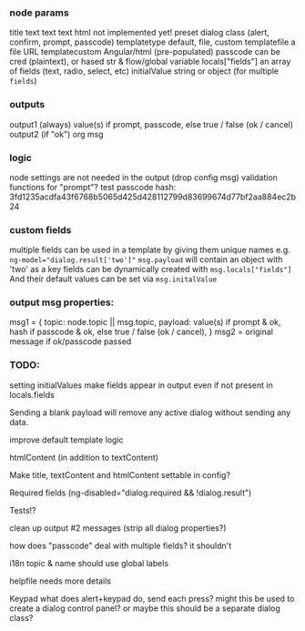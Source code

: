 ### node params 
title             text 
text              text 
html              not implemented yet! 
preset            dialog class (alert, confirm, prompt, passcode)
templatetype      default, file, custom
templatefile      a file URL
templatecustom    Angular/html (pre-populated)
passcode          can be cred (plaintext), or hased str & flow/global variable
locals["fields"]  an array of fields (text, radio, select, etc)
initialValue      string or object (for multiple `fields`)

### outputs 
output1 (always)               value(s) if prompt, passcode, else true / false (ok / cancel)
output2 (if "ok")              org msg

### logic
node settings are not needed in the output (drop config msg)
validation functions for "prompt"?
test passcode hash: 3fd1235acdfa43f6768b5065d425d428112799d83699674d77bf2aa884ec2b24

### custom fields
multiple fields can be used in a template by giving them unique names e.g. `ng-model="dialog.result['two']"`
    `msg.payload` will contain an object with 'two' as a key
    fields can be dynamically created with `msg.locals["fields"]`
    And their default values can be set via `msg.initalValue`

### output msg properties:
msg1 = {
  topic: node.topic || msg.topic,
  payload: value(s) if prompt & ok, hash if passcode & ok, else true / false (ok / cancel),
}
msg2 = original message if ok/passcode passed

### TODO:
setting initialValues make fields appear in output even if not present in locals.fields

Sending a blank payload will remove any active dialog without sending any data.

improve default template logic

htmlContent (in addition to textContent)

Make title, textContent and htmlContent settable in config? 

Required fields (ng-disabled="dialog.required && !dialog.result")

Tests!?

clean up output #2 messages (strip all dialog properties?)

how does "passcode" deal with multiple fields? 
  it shouldn't

i18n
  topic & name should use global labels

helpfile
  needs more details

Keypad 
  what does alert+keypad do, send each press?
  might this be used to create a dialog control panel?
  or maybe this should be a separate dialog class? 